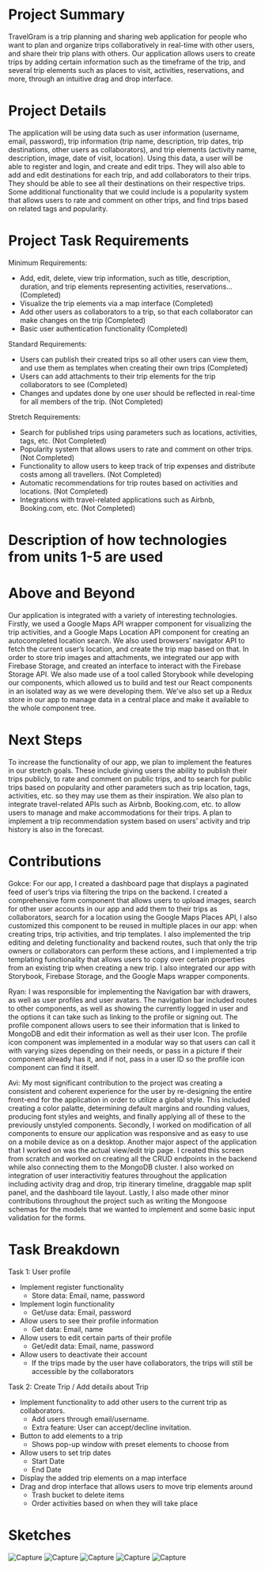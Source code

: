 # Project Summary

TravelGram is a trip planning and sharing web application for people who want to plan and organize trips collaboratively in real-time with other users, and share their trip plans with others. Our application allows users to create trips by adding certain information such as the timeframe of the trip, and several trip elements such as places to visit, activities, reservations, and more, through an intuitive drag and drop interface.

# Project Details

The application will be using data such as user information (username, email, password), trip information (trip name, description, trip dates, trip destinations, other users as collaborators), and trip elements (activity name, description, image, date of visit, location). Using this data, a user will be able to register and login, and create and edit trips. They will also able to add and edit destinations for each trip, and add collaborators to their trips. They should be able to see all their destinations on their respective trips.
Some additional functionality that we could include is a popularity system that allows users to rate and comment on other trips, and find trips based on related tags and popularity.

# Project Task Requirements

Minimum Requirements:

- Add, edit, delete, view trip information, such as title, description, duration, and trip elements representing activities, reservations… (Completed)
- Visualize the trip elements via a map interface (Completed)
- Add other users as collaborators to a trip, so that each collaborator can make changes on the trip (Completed)
- Basic user authentication functionality (Completed)

Standard Requirements:

- Users can publish their created trips so all other users can view them, and use them as templates when creating their own trips (Completed)
- Users can add attachments to their trip elements for the trip collaborators to see (Completed)
- Changes and updates done by one user should be reflected in real-time for all members of the trip. (Not Completed)

Stretch Requirements:

- Search for published trips using parameters such as locations, activities, tags, etc. (Not Completed)
- Popularity system that allows users to rate and comment on other trips. (Not Completed)
- Functionality to allow users to keep track of trip expenses and distribute costs among all travellers. (Not Completed)
- Automatic recommendations for trip routes based on activities and locations. (Not Completed)
- Integrations with travel-related applications such as Airbnb, Booking.com, etc. (Not Completed)

# Description of how technologies from units 1-5 are used

# Above and Beyond

Our application is integrated with a variety of interesting technologies. Firstly, we used a Google Maps API wrapper component for visualizing the trip activities, and a Google Maps Location API component for creating an autocompleted location search. We also used browsers’ navigator API to fetch the current user’s location, and create the trip map based on that. In order to store trip images and attachments, we integrated our app with Firebase Storage, and created an interface to interact with the Firebase Storage API. We also made use of a tool called Storybook while developing our components, which allowed us to build and test our React components in an isolated way as we were developing them. We’ve also set up a Redux store in our app to manage data in a central place and make it available to the whole component tree.

# Next Steps

To increase the functionality of our app, we plan to implement the features in our stretch goals. These include giving users the ability to publish their trips publicly, to rate and comment on public trips, and to search for public trips based on popularity and other parameters such as trip location, tags, activities, etc. so they may use them as their inspiration. We also plan to integrate travel-related APIs such as Airbnb, Booking.com, etc. to allow users to manage and make accommodations for their trips. A plan to implement a trip recommendation system based on users’ activity and trip history is also in the forecast.

# Contributions

Gokce: For our app, I created a dashboard page that displays a paginated feed of user’s trips via filtering the trips on the backend. I created a comprehensive form component that allows users to upload images, search for other user accounts in our app and add them to their trips as collaborators, search for a location using the Google Maps Places API, I also customized this component to be reused in multiple places in our app: when creating trips, trip activities, and trip templates. I also implemented the trip editing and deleting functionality and backend routes, such that only the trip owners or collaborators can perform these actions, and I implemented a trip templating functionality that allows users to copy over certain properties from an existing trip when creating a new trip. I also integrated our app with Storybook, Firebase Storage, and the Google Maps wrapper components.

Ryan: I was responsible for implementing the Navigation bar with drawers, as well as user profiles and user avatars. The navigation bar included routes to other components, as well as showing the currently logged in user and the options it can take such as linking to the profile or signing out. The profile component allows users to see their information that is linked to MongoDB and edit their information as well as their user Icon. The profile icon component was implemented in a modular way so that users can call it with varying sizes depending on their needs, or pass in a picture if their component already has it, and if not, pass in a user ID so the profile icon component can find it itself.

Avi: My most significant contribution to the project was creating a consistent and coherent experience for the user by re-designing the entire front-end for the application in order to utilize a global style. This included creating a color palatte, determining default margins and rounding values, producing font styles and weights, and finally applying all of these to the previously unstyled components. Secondly, I worked on modification of all components to ensure our application was responsive and as easy to use on a mobile device as on a desktop. Another major aspect of the application that I worked on was the actual view/edit trip page. I created this screen from scratch and worked on creating all the CRUD endpoints in the backend while also connecting them to the MongoDB cluster. I also worked on integration of user interactivitiy features throughout the application including activity drag and drop, trip itinerary timeline, draggable map split panel, and the dashboard tile layout. Lastly, I also made other minor contributions throughout the project such as writing the Mongoose schemas for the models that we wanted to implement and some basic input validation for the forms.

# Task Breakdown

Task 1: User profile

- Implement register functionality
  - Store data: Email, name, password
- Implement login functionality
  - Get/use data: Email, password
- Allow users to see their profile information
  - Get data: Email, name
- Allow users to edit certain parts of their profile
  - Get/edit data: Email, name, password
- Allow users to deactivate their account
  - If the trips made by the user have collaborators, the trips will still be accessible by the collaborators

Task 2: Create Trip / Add details about Trip

- Implement functionality to add other users to the current trip as collaborators.
  - Add users through email/username.
  - Extra feature: User can accept/decline invitation.
- Button to add elements to a trip
  - Shows pop-up window with preset elements to choose from
- Allow users to set trip dates
  - Start Date
  - End Date
- Display the added trip elements on a map interface
- Drag and drop interface that allows users to move trip elements around
  - Trash bucket to delete items
  - Order activities based on when they will take place

# Sketches

![Capture](https://user-images.githubusercontent.com/44722892/119239649-5e82f680-baff-11eb-8c42-f1435bdb0625.PNG)
![Capture](https://user-images.githubusercontent.com/44722892/119239636-47dc9f80-baff-11eb-9365-3ea998524887.PNG)
![Capture](https://user-images.githubusercontent.com/44722892/119239659-6b9fe580-baff-11eb-9564-80f3c5e10bb2.PNG)
![Capture](https://user-images.githubusercontent.com/44722892/119239671-78bcd480-baff-11eb-9f38-85451b93e0e2.PNG)
![Capture](https://user-images.githubusercontent.com/44722892/119239678-85d9c380-baff-11eb-9355-d89dab811314.PNG)
